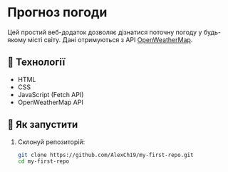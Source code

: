 # Прогноз погоди

Цей простий веб-додаток дозволяє дізнатися поточну погоду у будь-якому місті світу. Дані отримуються з API [OpenWeatherMap](https://openweathermap.org/).

## 🔧 Технології

- HTML
- CSS
- JavaScript (Fetch API)
- OpenWeatherMap API

## 🚀 Як запустити

1. Склонуй репозиторій:
   ```bash
   git clone https://github.com/AlexCh19/my-first-repo.git
   cd my-first-repo
